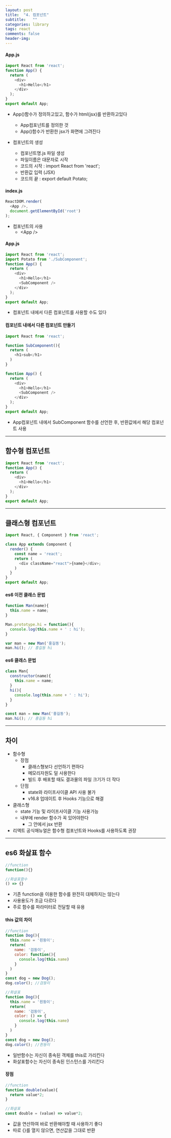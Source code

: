 ```yaml
---
layout: post
title:  "4. 컴포넌트"
subtitle:   ""
categories: library
tags: react
comments: false
header-img: 
---
```



#### App.js   
```javascript
import React from 'react';
function App() {
  return (
    <div>
      <h1>Hello</h1>
    </div>
  );
}
export default App;
```
- App()함수가 정의하고있고, 함수가 html(jsx)를 반환하고있다
  - App컴포넌트를 정의한 것
  - App()함수가 반환한 jsx가 화면에 그려진다

- 컴포넌트의 생성
  - 컴포넌트명.js 파일 생성
  - 파일이름은 대문자로 시작
  - 코드의 시작 : import React from 'react'; 
  - 반환값 입력 (JSX)
  - 코드의 끝 : export default Potato;   

#### index.js   
```javascript
ReactDOM.render(
  <App />,
  document.getElementById('root')
);
```
- 컴포넌트의 사용
  - <App /\>   

#### App.js   
```javascript
import React from 'react';
import Potato from './SubComponent';
function App() {
  return (
    <div>
      <h1>Hello</h1>
      <SubComponent />
    </div>
  );
}
export default App;
```
- 컴포넌트 내에서 다른 컴포넌트를 사용할 수도 있다   

#### 컴포넌트 내에서 다른 컴포넌트 만들기   
```javascript
import React from 'react';

function SubComponent(){
  return (
    <h1>sub</h1>
  )
}

function App() {
  return (
    <div>
      <h1>Hello</h1>
      <SubComponent />
    </div>
  );
}
export default App;
```
- App컴포넌트 내에서 SubComponent 함수를 선언한 후, 반환값에서 해당 컴포넌트 사용   

***

## 함수형 컴포넌트   
```javascript
import React from 'react';
function App() {
  return (
    <div>
      <h1>Hello</h1>
    </div>
  );
}
export default App;
```

***

## 클래스형 컴포넌트   
```javascript
import React, { Component } from 'react';

class App extends Component {
  render() {
    const name = 'react';
    return (
      <div className="react">{name}</div>;
    )
  }
}
export default App;
```

#### es6 이전 클래스 문법   
```javascript
function Man(name){
  this.name = name;
}

Man.prototype.hi = function(){
  console.log(this.name + ' : hi');
}

var man = new Man('홍길동');
man.hi(); // 홍길동 hi
```

#### es6 클래스 문법   
```javascript
class Man{
  constructor(name){
    this.name = name;
  }
  hi(){
    console.log(this.name + ' : hi');
  }
}

const man = new Man('홍길동');
man.hi(); // 홍길동 hi
```

***

## 차이
- 함수형
  - 장점
    - 클래스형보다 선언하기 편하다
    - 메모리자원도 덜 사용한다
    - 빌드 후 배포할 때도 결과물의 파일 크기가 더 작다
  - 단점
    - state와 라이프사이클 API 사용 불가
    - v16.8 업데이트 후 Hooks 기능으로 해결
- 클래스형
  - state 기능 및 라이프사이클 기능 사용가능
  - 내부에 render 함수가 꼭 있어야한다
    - 그 안에서 jsx 반환
- 리액트 공식매뉴얼은 함수형 컴포넌트와 Hooks를 사용하도록 권장   

***

## es6 화살표 함수   
```javascript
//function
function(){}

//화살표함수
() => {}
```
- 기존 function을 이용한 함수를 완전히 대체하지는 않는다
- 사용용도가 조금 다르다
- 주로 함수를 파라미터로 전달할 때 유용   

#### this 값의 차이   
```javascript
//function
function Dog(){
  this.name = '흰둥이';
  return(
    name: '검둥이',
    color: function(){
      console.log(this.name)
    }
  )
}
const dog = new Dog();
dog.color(); //검둥이

//화살표
function Dog(){
  this.name = '흰둥이';
  return(
    name: '검둥이',
    color: () => {
      console.log(this.name)
    }
  )
}
const dog = new Dog();
dog.color(); //흰둥이
```

- 일반함수는 자신이 종속된 객체를 this로 가리킨다
- 화살표함수는 자신이 종속된 인스턴스를 가리킨다   

#### 장점   
```javascript
//function
function double(value){
  return value*2;
}

//화살표
const double = (value) => value*2;
```
- 값을 연산하여 바로 반환해야할 때 사용하기 좋다
- 따로 {}를 열지 않으면, 연산값을 그대로 반환
